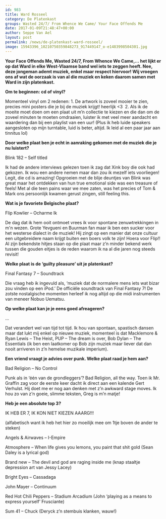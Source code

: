 ```yaml
---
id: 983
title: Ward Rosseel 
category: De Platenkast
groups: Wasted 24/7/ From Whence We Came/ Your Face Offends Me
date: 2017-01-09T21:48:47+00:00
author: Seppe Van Ael
layout: post
permalink: /news/de-platenkast-ward-rosseel/
image: 15943396_10210750359848273_917449147_o-e1483998504301.jpg
---
```

**Your Face Offends Me, Wasted 24/7, From Whence We Came,&#8230; het lijkt er op dat Ward in elke West-Vlaamse band wel iets te zeggen heeft. Nee, deze jongeman ademt muziek, enkel maar respect hiervoor! Wij vroegen ons af wat de oorzaak is van al die muziek en keken daarom samen met Ward in zijn platenkast.**

**Om te beginnen: cd of vinyl?**

Momenteel vinyl om 2 redenen: 1. De artwork is zoveel mooier te zien, precies mini posters die je bij de muziek krijgt! heerlijk <3  2. Als ik de moeite moet doen om een plaat uit m’n collectie te kiezen en die dan om de zoveel minuten te moeten omdraaien, luister ik met veel meer aandacht en waardering dan bij een playlist van een uur! (Plus ik heb luide speakers aangesloten op mijn turntable, luid is beter, altijd. Ik leid al een paar jaar aan tinnitus lol)

**Door welke plaat ben je echt in aanraking gekomen met de muziek die je nu luistert?**

Blink 182 – Self titled

Ik had de andere interviews gelezen toen ik zag dat Xink boy die ook had gekozen. Ik wou een andere nemen maar dan zou ik mezelf iets voorliegen! Legit, die cd is amazing! Opgroeien met de blije deuntjes van Blink was great maar het ontdekken van hun true emotional side was een treasure of feels! Met al die teen pains waar we mee zaten, was het precies of Tom & Mark ons persoonlijk kwamen gerust zingen, still feeling this.

**Wat is je favoriete Belgische plaat?**

Flip Kowlier – Ocharme Ik

De dag dat ik hem ooit ontmoet vrees ik voor spontane zenuwtrekkingen in m'n wezen. Grote Yevgueni en Buurman fan maar ik ben een sucker voor het westerse dialect in de muziek! Hij zingt op een manier dat onze cultuur een uitgebreidere naam krijgt buiten een boers volk te zijn! Hoera voor Flip!! Al zijn bekendste hitjes staan op die plaat maar z’n minder bekend werk tussen die gouden eitjes is de reden waarom ik na al die jaren nog steeds revisit!

**Welke plaat is de ‘guilty pleasure’ uit je platenkast?**

Final Fantasy 7 – Soundtrack

Die vraag heb ik ingevuld als, ‘muziek dat de normalere mens iets wat bizar zou vinden op een iPod.’ De officiële soundtrack van Final Fantasy 7! De zotste nostalgische momenten herleef ik nog altijd op die midi instrumenten van meneer Nobuo Uematsu.

**Op welke plaat kan je je eens goed afreageren?**

&#8230;

Dat verandert wel van tijd tot tijd. Ik hou van spontaan, spastisch dansen maar dat lukt mij enkel op nieuwe muziek, momenteel is dat Macklemore & Ryan Lewis – The Heist, PUP – The dream is over, Bob Dylan – The Essentials (ik ben een laatkomer op Bob zijn muziek maar liever dat dan nooit arriveren in z’n hemelse muzikale imperium).

**Een vriend vraagt je advies over punk. Welke plaat raad je hem aan?**

Bad Religion – No Control

Punk als in ‘één van de grondleggers’? Bad Religion, all the way. Toen ik Mr. Graffin zag voor de eerste keer dacht ik direct aan een kalende Gert Verhulst. Hij doet me er nog aan denken met z’n awkward stage moves. Ik hou zo van z’n goeie, slimme teksten, Greg is m’n matje!

**Heb je een absolute top 3?**

IK HEB ER 7, IK KON NIET KIEZEN AAARG!!!

(alfabetisch want ik heb het hier zo moeilijk mee om 1tje boven de ander te steken)

Angels & Airwaves – I-Empire

Atmosphere – When life gives you lemons, you paint that shit gold (Sean Daley is a lyrical god)

Brand new – The devil and god are raging inside me (knap staaltje depression art van Jessy Lacey)

Bright Eyes – Cassadaga

John Mayer – Continuum

Red Hot Chili Peppers – Stadium Arcadium (John ‘playing as a means to express yourself’ Frusciante)

Sum 41 – Chuck (Deryck z’n stembuis klanken, wauw!)
